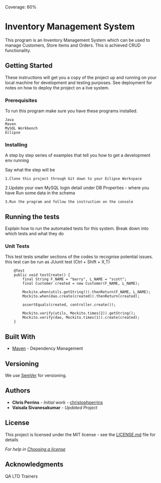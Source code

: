 Coverage: 60%
# Inventory Management System 

This program is an Inventory Management System which can be used to manage Customers, Store items and Orders. This is achieved CRUD functionality.

## Getting Started

These instructions will get you a copy of the project up and running on your local machine for development and testing purposes. See deployment for notes on how to deploy the project on a live system.

### Prerequisites

To run this program make sure you have these programs installed.

```
Java
Maven
MySQL Workbench
Eclipse
```

### Installing

A step by step series of examples that tell you how to get a development env running

Say what the step will be

```
1.Clone this project through Git down to your Eclipse Workspace
```

2.Update your own MySQL login detail under DB Properties - where you have Run some data in the schema

```
3.Run the program and follow the instruction on the console
```


## Running the tests

Explain how to run the automated tests for this system. Break down into which tests and what they do

### Unit Tests 

This test tests smaller sections of the codes to recognise potential issues. this test can be run as 
JUunit test (Ctrl + Shift + X,T)

```
	@Test
	public void testCreate() {
		final String F_NAME = "barry", L_NAME = "scott";
		final Customer created = new Customer(F_NAME, L_NAME);

		Mockito.when(utils.getString()).thenReturn(F_NAME, L_NAME);
		Mockito.when(dao.create(created)).thenReturn(created);

		assertEquals(created, controller.create());

		Mockito.verify(utils, Mockito.times(2)).getString();
		Mockito.verify(dao, Mockito.times(1)).create(created);
	}
```


## Built With

* [Maven](https://maven.apache.org/) - Dependency Management

## Versioning

We use [SemVer](http://semver.org/) for versioning.

## Authors

* **Chris Perrins** - *Initial work* - [christophperrins](https://github.com/christophperrins)
* **Vaisala Sivanesakumar** - *Updated Project*
## License

This project is licensed under the MIT license - see the [LICENSE.md](LICENSE.md) file for details 

*For help in [Choosing a license](https://choosealicense.com/)*

## Acknowledgments

QA LTD Trainers
